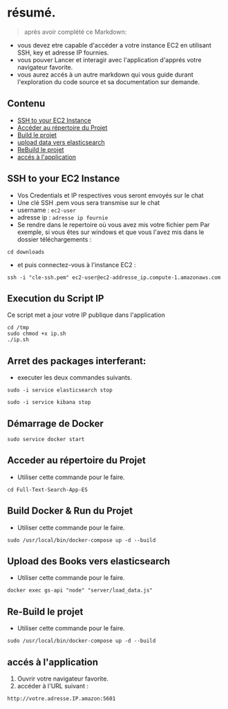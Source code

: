 
# résumé.
>après avoir complété ce Markdown:
- vous devez etre capable d'accéder a votre instance EC2 en utilisant SSH, key et adresse IP fournies.
- vous pouver Lancer et interagir avec l'application d'apprés votre navigateur favorite.
- vous aurez accés à un autre markdown qui vous guide durant l'exploration du code source et sa documentation sur demande. 


## Contenu
* [SSH to your EC2 Instance](#ssh-to-your-ec2-instance)
* [Accéder au répertoire du Projet](#accéder-au-répertoire-du-projet)
* [Build le projet](#build-le-projet)
* [upload data vers elasticsearch](#upload-data-vers-elasticsearch)
* [ReBuild le projet](#rebuild-le-projet)
* [accés à l'application](#accés-à-l'application)



## SSH to your EC2 Instance
- Vos Credentials et IP respectives vous seront envoyés sur le chat
- Une clé SSH .pem vous sera transmise sur le chat
- username : `ec2-user`
- adresse ip : `adresse ip fournie`
- Se rendre dans le repertoire où vous  avez mis votre fichier pem
  Par exemple, si vous êtes sur windows et que vous l'avez mis dans le dossier téléchargements :

```
cd downloads
```
- et puis connectez-vous à l'instance EC2 :
 ```
ssh -i "cle-ssh.pem" ec2-user@ec2-addresse_ip.compute-1.amazonaws.com
```

## Execution du Script IP

Ce script met a jour votre IP publique dans l'application 

```console
cd /tmp
sudo chmod +x ip.sh
./ip.sh
```


## Arret des packages interferant:

- executer les deux commandes suivants.


```
sudo -i service elasticsearch stop
```

```
sudo -i service kibana stop
```

## Démarrage de Docker

```console
sudo service docker start
```

## Acceder au répertoire du Projet 

- Utiliser cette commande pour le faire.

```
cd Full-Text-Search-App-ES
```



## Build Docker & Run du Projet

- Utiliser cette commande pour le faire.

```
sudo /usr/local/bin/docker-compose up -d --build
```

## Upload des Books vers elasticsearch 
- Utiliser cette commande pour le faire.

```
docker exec gs-api "node" "server/load_data.js"
```

## Re-Build le projet 

- Utiliser cette commande pour le faire.

```
sudo /usr/local/bin/docker-compose up -d --build
```

## accés à l'application 

1. Ouvrir votre navigateur favorite.
2. accéder à l'URL suivant :

```
http://votre.adresse.IP.amazon:5601
```
